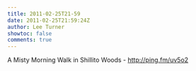 ```yaml
---
title: 2011-02-25T21-59
date: 2011-02-25T21:59:24Z
author: Lee Turner
showtoc: false
comments: true
---
```


A Misty Morning Walk in Shillito Woods - http://ping.fm/uv5o2

